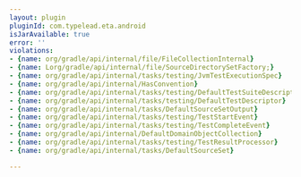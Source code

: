 ```yaml
---
layout: plugin
pluginId: com.typelead.eta.android
isJarAvailable: true
error: ''
violations:
- {name: org/gradle/api/internal/file/FileCollectionInternal}
- {name: Lorg/gradle/api/internal/file/SourceDirectorySetFactory;}
- {name: org/gradle/api/internal/tasks/testing/JvmTestExecutionSpec}
- {name: org/gradle/api/internal/HasConvention}
- {name: org/gradle/api/internal/tasks/testing/DefaultTestSuiteDescriptor}
- {name: org/gradle/api/internal/tasks/testing/DefaultTestDescriptor}
- {name: org/gradle/api/internal/tasks/DefaultSourceSetOutput}
- {name: org/gradle/api/internal/tasks/testing/TestStartEvent}
- {name: org/gradle/api/internal/tasks/testing/TestCompleteEvent}
- {name: org/gradle/api/internal/DefaultDomainObjectCollection}
- {name: org/gradle/api/internal/tasks/testing/TestResultProcessor}
- {name: org/gradle/api/internal/tasks/DefaultSourceSet}

---
```

